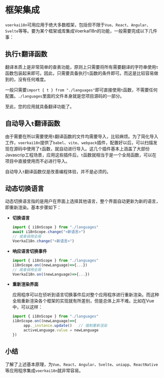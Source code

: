 # 框架集成

`voerkai18n`可用应用于绝大多数框架，包括但不限于`Vue`、`React`、`Angular`、`Svelte`等等。要为某个框架或库集成VoerkaI18n的功能，一般需要完成以下几件事：

## 执行`t`翻译函数

翻译本质上是非常简单的查表功能，原则上只需要将所有需要翻译的字符串使用`t`函数包装起来即可。因此，只需要具备执行`t`函数的条件即可。而这是比较容易做到的，没有任何难度。

一般只需要`import { t } from "./languages"`即可直接使用`t`函数，不需要任何配置。`./languages`里面的文件本身就是您项目源码的一部分。

至此，您的应用就具备翻译功能了。

## 自动导入`t`翻译函数

由于需要在所以需要使用`t`翻译函数的文件均需要导入，比较麻烦。为了简化导入工作，`voerkai18n`提供了`babel`、`vite`、`webpack`插件，配置好以后，可以扫描发现在源码中使用了`t`函数，就自动进行导入。这几个插件基本上涵盖了大部份Javascrip工程场景，应用这些插件后，`t`函数就相当于是一个全局函数，可以在项目中直接使用而不必进行导入。

自动导入`t`翻译函数仅是改善编程体验，并不是必须的。

## 动态切换语言

动态切换语言指的是用户在界面上选择其他语言，整个界面自动更新为新的语言，即重新渲染。基本步骤如下：

- **切换语言**

    ```javascript
    import { i18nScope } from "./languages"
    await i18nScope.change("<新语言>")
    // 或者调用全局
    VoerkaI18n.change("<新语言>")
    ```

- **响应语言切换事件**

    ```javascript
    import { i18nScope } from "./languages"
    i18nScope.on((newLanguage)=>{...})
    // 或者调用全局
    VoerkaI18n.on((newLanguage)=>{...})
    ```

- **重新渲染界面**

    应用程序可以在侦听到语言切换事件后对整个应用程序进行重新渲染。而这种全局重新渲染各个框架的实现就有所差别，但是总体上并不难。比如在Vue中，可以这样：

    ```javascript
    import { i18nScope } from "./languages"
    i18nScope.on((newLanguage)=>{
         app._instance.update()   // 强制重新渲染
         activeLanguage.value = newLanguage
    })
    ```

## 小结

了解了上述基本原理，为`Vue`、`React`、`Angular`、`Svelte`、`uniapp`、`ReactNative`等应用程序集成`voerkai18n`就非常容易。 













